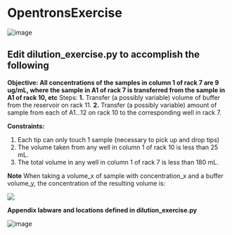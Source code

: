 # OpentronsExercise
![image](https://user-images.githubusercontent.com/25331992/167935108-5e467555-71b7-4dcc-a207-43f5320f864b.png)

## Edit dilution_exercise.py to accomplish the following
**Objective: All concentrations of the samples in column 1 of rack 7 are 9 ug/mL, where the sample in A1 of rack 7 is transferred from the sample in A1 of rack 10, etc**
Steps:
**1.** Transfer (a possibly variable) volume of buffer from the reservoir on rack 11.
**2.** Transfer (a possibly variable) amount of sample from each of A1...12 on rack 10 to the corresponding well in rack 7.

**Constraints:**
1. Each tip can only touch 1 sample (necessary to pick up and drop tips)
2. The volume taken from any well in column 1 of rack 10 is less than 25 mL.
3. The total volume in any well in column 1 of rack 7 is less than 180 mL.

**Note**
When taking a volume_x of sample with concentration_x and a buffer volume_y, the concentration of the resulting volume is:

<img src="https://render.githubusercontent.com/render/math?math=\mathrm{concentration}_z = \mathrm{concentration}_x\times\frac{\mathrm{volume}_x}{\mathrm{volume}_x+\mathrm{volume}_y}">


**Appendix labware and locations defined in dilution_exercise.py**

![image](https://user-images.githubusercontent.com/25331992/167941364-2682cd35-5af5-4309-b6af-4a8045e976ae.png)
